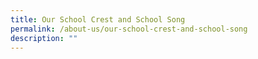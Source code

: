 ```yaml
---
title: Our School Crest and School Song
permalink: /about-us/our-school-crest-and-school-song
description: ""
---
```

